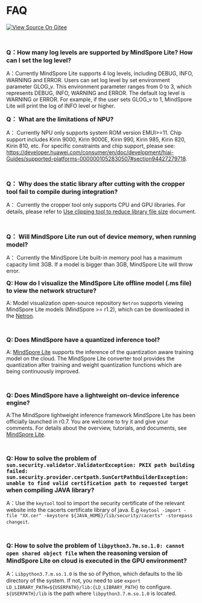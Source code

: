 # FAQ

[![View Source On Gitee](https://mindspore-website.obs.cn-north-4.myhuaweicloud.com/website-images/br_base/resource/_static/logo_source_en.svg)](https://gitee.com/mindspore/docs/blob/br_base/docs/lite/faq/source_en/faq.md)

<br/>

<font size=3>**Q：How many log levels are supported by MindSpore Lite? How can I set the log level?**</font>

A：Currently MindSpore Lite supports 4 log levels, including DEBUG, INFO, WARNING and ERROR. Users can set log level by set environment parameter GLOG_v. This environment parameter ranges from 0 to 3, which represents DEBUG, INFO, WARNING and ERROR. The default log level is WARNING or ERROR. For example, if the user sets GLOG_v to 1, MindSpore Lite will print the log of INFO level or higher.
<br/>

<font size=3>**Q： What are the limitations of NPU?**</font>

A： Currently NPU only supports system ROM version EMUI>=11. Chip support includes Kirin 9000, Kirin 9000E, Kirin 990, Kirin 985, Kirin 820, Kirin 810, etc. For specific constraints and chip support, please see: <https://developer.huawei.com/consumer/en/doc/development/hiai-Guides/supported-platforms-0000001052830507#section94427279718>.

<br/>

<font size=3>**Q： Why does the static library after cutting with the cropper tool fail to compile during integration?**</font>

A： Currently the cropper tool only supports CPU and GPU libraries. For details, please refer to [Use clipping tool to reduce library file size](https://www.mindspore.cn/lite/docs/en/br_base/use/cropper_tool.html) document.

<br/>

<font size=3>**Q： Will MindSpore Lite run out of device memory, when running model?**</font>

A： Currently the MindSpore Lite built-in memory pool has a maximum capacity limit 3GB. If a model is bigger than 3GB, MindSpore Lite will throw error.

<font size=3>**Q: How do I visualize the MindSpore Lite offline model (.ms file) to view the network structure?**</font>

A: Model visualization open-source repository `Netron` supports viewing MindSpore Lite models (MindSpore >= r1.2), which can be downloaded in the [Netron](https://github.com/lutzroeder/netron).

<br/>

<font size=3>**Q: Does MindSpore have a quantized inference tool?**</font>

A: [MindSpore Lite](https://www.mindspore.cn/lite/en) supports the inference of the quantization aware training model on the cloud. The MindSpore Lite converter tool provides the quantization after training and weight quantization functions which are being continuously improved.

<br/>

<font size=3>**Q: Does MindSpore have a lightweight on-device inference engine?**</font>

A:The MindSpore lightweight inference framework MindSpore Lite has been officially launched in r0.7. You are welcome to try it and give your comments. For details about the overview, tutorials, and documents, see [MindSpore Lite](https://www.mindspore.cn/lite/en).

<br/>

<font size=3>**Q: How to solve the problem of `sun.security.validator.ValidatorException: PKIX path building failed: sun.security.provider.certpath.SunCertPathBuilderException: unable to find valid certification path to requested target` when compiling JAVA library?**</font>

A：Use the `keytool` tool to import the security certificate of the relevant website into the cacerts certificate library of java. E.g `keytool -import -file "XX.cer" -keystore ${JAVA_HOME}/lib/security/cacerts" -storepass changeit`.

<br/>

<font size=3>**Q: How to solve the problem of `libpython3.7m.so.1.0: cannot open shared object file` when the reasoning version of MindSpore Lite on cloud is executed in the GPU environment?**</font>

A：`Libpython3.7.m.so.1.0` is the so of Python, which defaults to the lib directory of the system. If not, you need to use `export LD_LIBRARY_PATH=${USERPATH}/lib:{LD_LIBRARY_PATH}` to configure. `${USERPATH}/lib` is the path where `libpython3.7.m.so.1.0` is located.
<br/>
